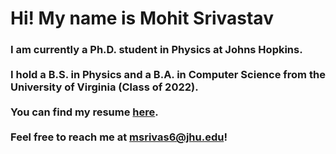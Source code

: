 <h1>
Hi! My name is Mohit Srivastav
</h1>
<h3>
  I am currently a Ph.D. student in Physics at Johns Hopkins. <br><br>
  I hold a B.S. in Physics and a B.A. in Computer Science from the University of Virginia (Class of 2022). 
  <br><br>
  You can find my resume <a href= "https://raw.githubusercontent.com/Boxrof/Boxrof/main/Resume_Mohit_Srivastav.pdf"> here</a>.
  <br><br>
  Feel free to reach me at <a href="mailto:msrivas6@jhu.edu">msrivas6@jhu.edu</a>!
</h3>
